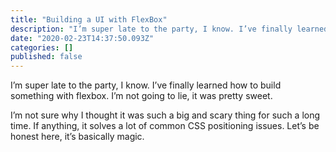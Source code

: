 ```yaml
---
title: "Building a UI with FlexBox"
description: "I’m super late to the party, I know. I’ve finally learned how to build something with flexbox. I’m not going to lie, it was pretty sweet."
date: "2020-02-23T14:37:50.093Z"
categories: []
published: false
---
```


I’m super late to the party, I know. I’ve finally learned how to build something with flexbox. I’m not going to lie, it was pretty sweet.

I’m not sure why I thought it was such a big and scary thing for such a long time. If anything, it solves a lot of common CSS positioning issues. Let’s be honest here, it’s basically magic.
